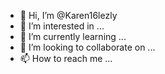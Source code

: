 - 👋 Hi, I’m @Karen16lezly
- 👀 I’m interested in ...
- 🌱 I’m currently learning ...
- 💞️ I’m looking to collaborate on ...
- 📫 How to reach me ...

<!---
Karen16lezly/Karen16lezly is a ✨ special ✨ repository because its `README.md` (this file) appears on your GitHub profile.
You can click the Preview link to take a look at your changes.
--->
